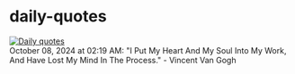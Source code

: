 # daily-quotes
[![Daily quotes](https://github.com/ceepu8/daily-quotes/actions/workflows/daily-quote.yml/badge.svg)](https://github.com/ceepu8/daily-quotes/actions/workflows/daily-quote.yml)<br/>
October 08, 2024 at 02:19 AM: "I Put My Heart And My Soul Into My Work, And Have Lost My Mind In The Process." - Vincent Van Gogh
